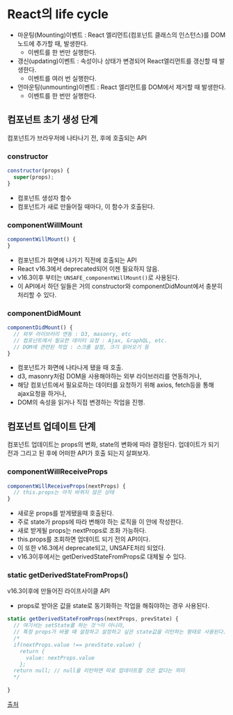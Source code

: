 # React의 life cycle
  
  - 마운팅(Mounting)이벤트 : React 엘리먼트(컴포넌트 클래스의 인스턴스)를 DOM노드에 추가할 때, 발생한다.
    - 이벤트를 한 번만 실행한다.
  - 갱신(updating)이벤트 : 속성이나 상태가 변경되어 React엘리먼트를 갱신할 때 발생한다.
    - 이벤트를 여러 번 실행한다.
  - 언마운팅(unmounting)이벤트 : React 엘리먼트를 DOM에서 제거할 때 발생한다.
    - 이벤트를 한 번만 실행한다.
  
  
## 컴포넌트 초기 생성 단계
컴포넌트가 브라우저에 나타나기 전, 후에 호출되는 API

### constructor
```js
constructor(props) {
  super(props);
}
```
- 컴포넌트 생성자 함수
- 컴포넌트가 새로 만들어질 때마다, 이 함수가 호출된다.

### componentWillMount
```js
componentWillMount() {
}
```
- 컴포넌트가 화면에 나가기 직전에 호출되는 API
- React v16.3에서 deprecated되어 이젠 필요하지 않음.
- v16.3이후 부터는 `UNSAFE_componentWillMount()`로 사용된다.
- 이 API에서 하던 일들은 거의 constructor와 componentDidMount에서 충분히 처리할 수 있다.

### componentDidMount
```js
componentDidMount() {
  // 외부 라이브러리 연동 : D3, masonry, etc
  // 컴포넌트에서 필요한 데이터 요청 : Ajax, GraphQL, etc.
  // DOM에 관련된 작업 : 스크롤 설정, 크기 읽어오기 등
}
```
- 컴포넌트가 화면에 나타나게 됐을 때 호출.
- d3, masonry처럼 DOM을 사용해야하는 외부 라이브러리를 연동하거나,
- 해당 컴포넌트에서 필요로하는 데이터를 요청하기 위해 axios, fetch등을 통해 ajax요청을 하거나,
- DOM의 속성을 읽거나 직접 변경하는 작업을 진행.

  
  
  
## 컴포넌트 업데이트 단계
컴포넌트 업데이트는 props의 변화, state의 변화에 따라 결정된다.
업데이트가 되기 전과 그리고 된 후에 어떠한 API가 호출 되는지 살펴보자.

### componentWillReceiveProps
```js
componentWillReceiveProps(nextProps) {
  // this.props는 아직 바뀌지 않은 상태
}
```
- 새로운 props를 받게됐을때 호출된다.
- 주로 state가 props에 따라 변해야 하는 로직을 이 안에 작성한다.
- 새로 받게될 props는 nextProps로 조화 가능하다.
- this.props를 조회하면 업데이트 되기 전의 API이다.
- 이 또한 v16.3에서 deprecate되고, UNSAFE처리 되었다.
- v16.3이후에서는 getDerivedStateFromProps로 대체될 수 있다.

### static getDerivedStateFromProps() 
v16.3이후에 만들어진 라이프사이클 API
- props로 받아온 값을 state로 동기화하는 작업을 해줘야하는 경우 사용된다.
```js
static getDerivedStateFromProps(nextProps, prevState) {
  // 여기서는 setState를 하는 것ㄱ이 아니라,
  // 특정 props가 바뀔 때 설정하고 설정하고 싶은 state값을 리턴하는 형태로 사용된다.
  /*
  if(nextProps.value !== prevState.value) {
    return {
      value: nextProps.value
    };
  return null; // null을 리턴하면 따로 업데이트할 것은 없다는 의미
  */
  
}
```
  
[출처](https://velopert.com/3631)
